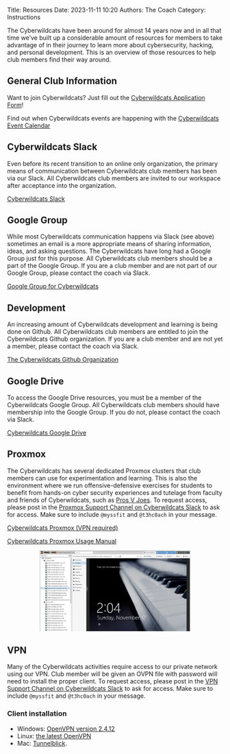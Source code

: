 Title: Resources
Date: 2023-11-11 10:20
Authors: The Coach
Category: Instructions

The Cyberwildcats have been around for almost 14 years now and in all that time we’ve built up a considerable amount of resources for members to take advantage of in their journey to learn more about cybersecurity, hacking, and personal development. This is an overview of those resources to help club members find their way around.

## General Club Information

Want to join Cyberwildcats?  Just fill out the [Cyberwildcats Application Form](http://www.cyberwildcats.net/apply)!

Find out when Cyberwildcats events are happening with the [Cyberwildcats Event Calendar](https://calendar.google.com/calendar/embed?src=cyberwildcats%40gmail.com&ctz=America%2FNew_York)

## Cyberwildcats Slack

Even before its recent transition to an online only organization, the primary means of communication between Cyberwildcats club members has been via our Slack. All Cyberwildcats club members are invited to our workspace after acceptance into the organization.

[Cyberwildcats Slack](http://cyberwildcats.slack.com/)

## Google Group

While most Cyberwildcats communication happens via Slack (see above) sometimes an email is a more appropriate means of sharing information, ideas, and asking questions. The Cyberwildcats have long had a Google Group just for this purpose. All Cyberwildcats club members should be a part of the Google Group. If you are a club member and are not part of our Google Group, please contact the coach via Slack.

[Google Group for Cyberwildcats](http://www.cyberwildcats.net/group)

## Development

An increasing amount of Cyberwildcats development and learning is being done on Github. All Cyberwildcats club members are entitled to join the Cyberwildcats Github organization. If you are a club member and are not yet a member, please contact the coach via Slack.

[The Cyberwildcats Github Organization](https://github.com/Cyberwildcats)

## Google Drive

To access the Google Drive resources, you must be a member of the Cyberwildcats Google Group. All Cyberwildcats club members should have membership into the Google Group. If you do not, please contact the coach via Slack.

[Cyberwildcats Google Drive](http://www.cyberwildcats.net/drive)

## Proxmox


The Cyberwildcats has several dedicated Proxmox clusters that club members can use for experimentation and learning.  This is also the environment where we run offensive-defensive exercises for students to benefit from hands-on cyber security experiences and tutelage from faculty and friends of Cyberwildcats, such as [Pros V Joes](http://www.prosversusjoes.net).  To request access, please post in the [Proxmox Support Channel on Cyberwildcats Slack](https://app.slack.com/client/T09RD0WQM/C04HGQ5Q98F) to ask for access.  Make sure to include `@myssfit` and `@t3hc0ach` in your message.

[Cyberwildcats Proxmox (VPN required)](https://10.1.11.33:8006)

[Cyberwildcats Proxmox Usage Manual](https://docs.google.com/document/d/10za4H5M7x0PT7BJGLX9eKB7RoPmtZBwR/edit?usp=sharing&ouid=116857645506738452141&rtpof=true&sd=true)

<div align="center";><img src="/images/cyberwildcats_proxmox.png" alt="Cyberwildcats Proxmox webUI" width="70%"/></div>


## VPN

Many of the Cyberwildcats activities require access to our private network using our VPN.  Club member will be given an OVPN file with password will need to install the proper client.  To request access, please post in the [VPN Support Channel on Cyberwildcats Slack](https://app.slack.com/client/T09RD0WQM/C04HGPSP3HD) to ask for access.  Make sure to include `@myssfit` and `@t3hc0ach` in your message.

### Client installation

* Windows: [OpenVPN version 2.4.12](https://swupdate.openvpn.org/community/releases/openvpn-install-2.4.12-I601-Win10.exe)
* Linux: [the latest OpenVPN](http://openvpn.net/community-downloads/)
* Mac: [Tunnelblick](https://tunnelblick.net/).
